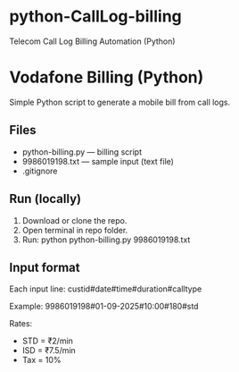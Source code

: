 # python-CallLog-billing
Telecom Call Log Billing Automation (Python)
# Vodafone Billing (Python)

Simple Python script to generate a mobile bill from call logs.

## Files
- python-billing.py  — billing script
- 9986019198.txt    — sample input (text file)
- .gitignore

## Run (locally)
1. Download or clone the repo.
2. Open terminal in repo folder.
3. Run:
   python python-billing.py 9986019198.txt

## Input format
Each input line:
custid#date#time#duration#calltype

Example:
9986019198#01-09-2025#10:00#180#std

Rates:
- STD = ₹2/min
- ISD = ₹7.5/min
- Tax = 10%
